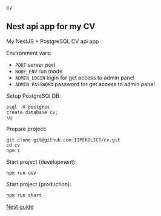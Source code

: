 *cv*
## Nest api app for my CV
My NestJS + PostgreSQL CV api app

Environment vars:
- `PORT` server port
- `NODE_ENV` run mode
- `ADMIN_LOGIN` login for get access to admin panel
- `ADMIN PASSWORD` password for get access to admin panel

Setup PostgreSQl DB:
```shell
psql -U postgres
create database cv;
\q
```

Prepare project:
```shell
git clone git@github.com:IIPEKOLICT/cv.git
cd cv
npm i
```

Start project (development):
```shell
npm run dev
```

Start project (production):
```shell
npm run start
```

[Nest guide](NEST.md)
